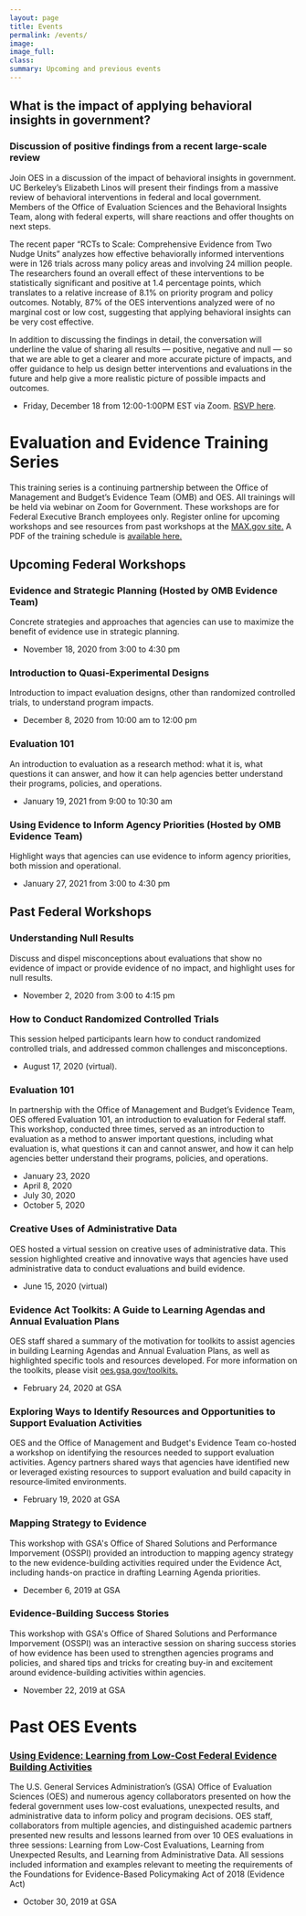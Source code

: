 ```yaml
---
layout: page
title: Events
permalink: /events/
image:
image_full: 
class:
summary: Upcoming and previous events
---
```


## What is the impact of applying behavioral insights in government? 
### Discussion of positive findings from a recent large-scale review
Join OES in a discussion of the impact of behavioral insights in government. UC Berkeley’s Elizabeth Linos will present their findings from a massive review of behavioral interventions in federal and local government. Members of the Office of Evaluation Sciences and the Behavioral Insights Team, along with federal experts, will share reactions and offer thoughts on next steps. 

The recent paper “RCTs to Scale: Comprehensive Evidence from Two Nudge Units” analyzes how effective behaviorally informed interventions were in 126 trials across many policy areas and involving 24 million people. The researchers found an overall effect of these interventions to be statistically significant and positive at 1.4 percentage points, which translates to a relative increase of 8.1% on priority program and policy outcomes.  Notably, 87% of the OES interventions analyzed were of no marginal cost or low cost, suggesting  that applying behavioral insights can be very cost effective. 

In addition to discussing the findings in detail, the conversation will underline the value of sharing all results — positive, negative and null — so that we are able to get a clearer and more accurate picture of impacts, and offer guidance to help us design better interventions and evaluations in the future and help give a more realistic picture of possible impacts and outcomes. 
- Friday, December 18 from 12:00-1:00PM EST via Zoom. <a href="https://docs.google.com/forms/d/e/1FAIpQLSd77_FWmvQwsoZkkEYM1pVAWRDet-KNSGMsyIUc1y9gVDoMrA/viewform">RSVP here</a>.

# Evaluation and Evidence Training Series
This training series is a continuing partnership between the Office of Management and Budget’s Evidence Team (OMB) and OES. All trainings will be held via webinar on Zoom for Government. These workshops are for Federal Executive Branch employees only. Register online for upcoming workshops and see resources from past workshops at the <a href="https://community.max.gov/x/yrHGe">MAX.gov site.</a> A PDF of the training schedule is <a href="http://oes.gsa.gov/assets/files/fy21-oes-training-calendar.pdf">available here.</a>

## Upcoming Federal Workshops

### Evidence and Strategic Planning (Hosted by OMB Evidence Team)
Concrete strategies and approaches that agencies can use to maximize the benefit of evidence use in strategic planning.
- November 18, 2020 from 3:00 to 4:30 pm

### Introduction to Quasi-Experimental Designs
Introduction to impact evaluation designs, other than randomized controlled trials, to understand program impacts.
- December 8, 2020 from 10:00 am to 12:00 pm

### Evaluation 101
An introduction to evaluation as a research method: what it is, what questions it can answer, and how it can help agencies better understand their programs, policies, and operations.
- January 19, 2021 from 9:00 to 10:30 am 

### Using Evidence to Inform Agency Priorities (Hosted by OMB Evidence Team)
Highlight ways that agencies can use evidence to inform agency priorities, both mission and operational.
- January 27, 2021 from 3:00 to 4:30 pm


## Past Federal Workshops

### Understanding Null Results
Discuss and dispel misconceptions about evaluations that show no evidence of impact or provide evidence of no impact, and highlight uses for null results.
- November 2, 2020 from 3:00 to 4:15 pm

### How to Conduct Randomized Controlled Trials
This session helped participants learn how to conduct randomized controlled trials, and addressed common challenges and misconceptions.
- August 17, 2020 (virtual).

### Evaluation 101
In partnership with the Office of Management and Budget’s Evidence Team, OES offered Evaluation 101, an introduction to evaluation for Federal staff. This workshop, conducted three times, served as an introduction to evaluation as a method to answer important questions, including what evaluation is, what questions it can and cannot answer, and how it can help agencies better understand their programs, policies, and operations.
- January 23, 2020 
- April 8, 2020
- July 30, 2020
- October 5, 2020

### Creative Uses of Administrative Data
OES hosted a virtual session on creative uses of administrative data. This session highlighted creative and innovative ways that agencies have used administrative data to conduct evaluations and build evidence.
- June 15, 2020 (virtual)

### Evidence Act Toolkits: A Guide to Learning Agendas and Annual Evaluation Plans
OES staff shared a summary of the motivation for toolkits to assist agencies in building Learning Agendas and Annual Evaluation Plans, as well as highlighted specific tools and resources developed. For more information on the toolkits, please visit <a href="https://oes.gsa.gov/toolkits/">oes.gsa.gov/toolkits.</a>
- February 24, 2020 at GSA

### Exploring Ways to Identify Resources and Opportunities to Support Evaluation Activities
OES and the Office of Management and Budget's Evidence Team co-hosted a workshop on identifying the resources needed to support evaluation activities. Agency partners shared ways that agencies have identified new or leveraged existing resources to support evaluation and build capacity in resource‐limited environments. 
- February 19, 2020 at GSA

### Mapping Strategy to Evidence
This workshop with GSA's Office of Shared Solutions and Performance Imporvement (OSSPI) provided an introduction to mapping agency strategy to the new evidence-building activities required under the Evidence Act, including hands-on practice in drafting Learning Agenda priorities.
- December 6, 2019 at GSA

### Evidence-Building Success Stories
This workshop with GSA's Office of Shared Solutions and Performance Imporvement (OSSPI) was an interactive session on sharing success stories of how evidence has been used to strengthen agencies programs and policies, and shared tips and tricks for creating buy-in and excitement around evidence-building activities within agencies.
- November 22, 2019 at GSA


# Past OES Events 
### <a href="https://oes.gsa.gov/2019annualevent">Using Evidence: Learning from Low-Cost Federal Evidence Building Activities</a>
The U.S. General Services Administration’s (GSA) Office of Evaluation Sciences (OES) and numerous agency collaborators presented on how the federal government uses low-cost evaluations, unexpected results, and administrative data to inform policy and program decisions. OES staff, collaborators from multiple agencies, and distinguished academic partners presented new results and lessons learned from over 10 OES evaluations in three sessions: Learning from Low-Cost Evaluations, Learning from Unexpected Results, and Learning from Administrative Data. All sessions included information and examples relevant to meeting the requirements of the Foundations for Evidence-Based Policymaking Act of 2018 (Evidence Act)
- October 30, 2019 at GSA
